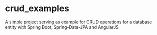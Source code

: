 # crud_examples
A simple project serving as example for CRUD operations for a database entity with Spring Boot, Spring-Data-JPA and AngularJS
